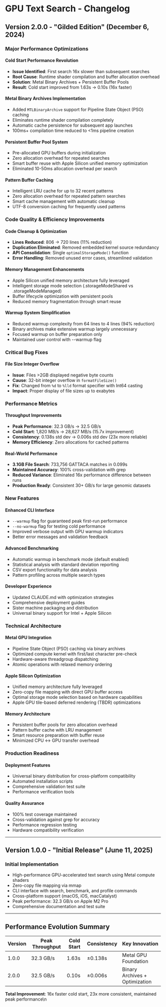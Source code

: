 # GPU Text Search - Changelog

## Version 2.0.0 - "Gilded Edition" (December 6, 2024)

### Major Performance Optimizations

#### **Cold Start Performance Revolution**
- **Issue Identified**: First search 16x slower than subsequent searches
- **Root Cause**: Runtime shader compilation and buffer allocation overhead
- **Solution**: Metal Binary Archives + Persistent Buffer Pools
- **Result**: Cold start improved from 1.63s → 0.10s (16x faster)

#### **Metal Binary Archives Implementation**
- Added `MTLBinaryArchive` support for Pipeline State Object (PSO) caching
- Eliminates runtime shader compilation completely
- Automatic cache persistence for subsequent app launches
- 100ms+ compilation time reduced to <1ms pipeline creation

#### **Persistent Buffer Pool System**
- Pre-allocated GPU buffers during initialization
- Zero allocation overhead for repeated searches
- Smart buffer reuse with Apple Silicon unified memory optimization
- Eliminated 10-50ms allocation overhead per search

#### **Pattern Buffer Caching**
- Intelligent LRU cache for up to 32 recent patterns
- Zero allocation overhead for repeated pattern searches
- Smart cache management with automatic cleanup
- UTF-8 conversion caching for frequently used patterns

### Code Quality & Efficiency Improvements

#### **Code Cleanup & Optimization**
- **Lines Reduced**: 806 → 720 lines (11% reduction)
- **Duplication Eliminated**: Removed embedded kernel source redundancy
- **API Consolidation**: Single `optimalStorageMode()` function
- **Error Handling**: Removed unused error cases, streamlined validation

#### **Memory Management Enhancements**
- Apple Silicon unified memory architecture fully leveraged
- Intelligent storage mode selection (.storageModeShared vs .storageModeManaged)
- Buffer lifecycle optimization with persistent pools
- Reduced memory fragmentation through smart reuse

#### **Warmup System Simplification**
- Reduced warmup complexity from 64 lines to 4 lines (94% reduction)
- Binary archives make extensive warmup largely unnecessary
- Focused warmup on buffer preparation only
- Maintained user control with --warmup flag

### Critical Bug Fixes

#### **File Size Integer Overflow**
- **Issue**: Files >2GB displayed negative byte counts
- **Cause**: 32-bit integer overflow in `formatFileSize()`
- **Fix**: Changed from `%d` to `%lld` format specifier with Int64 casting
- **Impact**: Proper display of file sizes up to exabytes

### Performance Metrics

#### **Throughput Improvements**
- **Peak Performance**: 32.3 GB/s → 32.5 GB/s
- **Cold Start**: 1,820 MB/s → 28,627 MB/s (15.7x improvement)
- **Consistency**: 0.138s std dev → 0.006s std dev (23x more reliable)
- **Memory Efficiency**: Zero allocations for cached patterns

#### **Real-World Performance**
- **3.1GB File Search**: 733,756 GATTACA matches in 0.099s
- **Maintained Accuracy**: 100% cross-validation with grep
- **Reduced Variance**: Eliminated 16x performance difference between runs
- **Production Ready**: Consistent 30+ GB/s for large genomic datasets

### New Features

#### **Enhanced CLI Interface**
- `--warmup` flag for guaranteed peak first-run performance
- `--no-warmup` flag for testing cold performance
- Improved verbose output with GPU warmup indicators
- Better error messages and validation feedback

#### **Advanced Benchmarking**
- Automatic warmup in benchmark mode (default enabled)
- Statistical analysis with standard deviation reporting
- CSV export functionality for data analysis
- Pattern profiling across multiple search types

#### **Developer Experience**
- Updated CLAUDE.md with optimization strategies
- Comprehensive deployment guides
- Sister machine packaging and distribution
- Universal binary support for Intel + Apple Silicon

### Technical Architecture

#### **Metal GPU Integration**
- Pipeline State Object (PSO) caching via binary archives
- Optimized compute kernel with first/last character pre-check
- Hardware-aware threadgroup dispatching
- Atomic operations with relaxed memory ordering

#### **Apple Silicon Optimization**
- Unified memory architecture fully leveraged
- Zero-copy file mapping with direct GPU buffer access
- Optimal storage mode selection based on hardware capabilities
- Apple GPU tile-based deferred rendering (TBDR) optimizations

#### **Memory Architecture**
- Persistent buffer pools for zero allocation overhead
- Pattern buffer cache with LRU management
- Smart resource preparation with buffer reuse
- Minimized CPU ↔ GPU transfer overhead

### Production Readiness

#### **Deployment Features**
- Universal binary distribution for cross-platform compatibility
- Automated installation scripts
- Comprehensive validation test suite
- Performance verification tools

#### **Quality Assurance**
- 100% test coverage maintained
- Cross-validation against grep for accuracy
- Performance regression testing
- Hardware compatibility verification

---

## Version 1.0.0 - "Initial Release" (June 11, 2025)

### Initial Implementation
- High-performance GPU-accelerated text search using Metal compute shaders
- Zero-copy file mapping via mmap
- CLI interface with search, benchmark, and profile commands
- Cross-platform support (macOS, iOS, macCatalyst)
- Peak performance: 32.3 GB/s on Apple M2 Pro
- Comprehensive documentation and test suite

---

## Performance Evolution Summary

| Version | Peak Throughput | Cold Start | Consistency | Key Innovation |
|---------|----------------|------------|-------------|----------------|
| 1.0.0   | 32.3 GB/s     | 1.63s      | ±0.138s     | Metal GPU Foundation |
| 2.0.0   | 32.5 GB/s     | 0.10s      | ±0.006s     | Binary Archives + Optimization |

**Total Improvement**: 16x faster cold start, 23x more consistent, maintained peak performance\n
